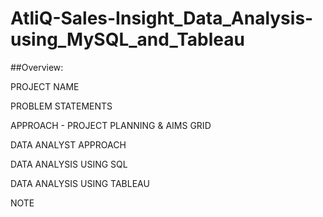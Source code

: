 # AtliQ-Sales-Insight_Data_Analysis-using_MySQL_and_Tableau

##Overview:

PROJECT NAME

PROBLEM STATEMENTS

APPROACH - PROJECT PLANNING & AIMS GRID

DATA ANALYST APPROACH

DATA ANALYSIS USING SQL

DATA ANALYSIS USING TABLEAU

NOTE
